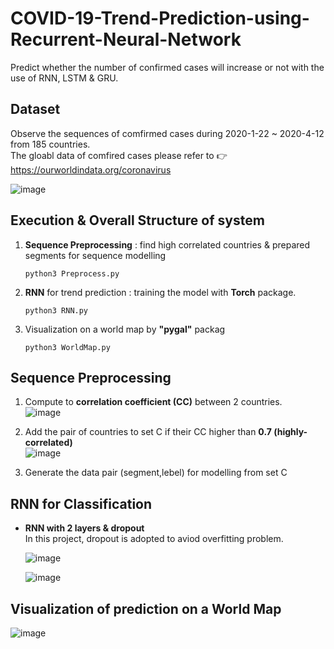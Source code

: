# COVID-19-Trend-Prediction-using-Recurrent-Neural-Network
Predict whether the number of confirmed cases will increase or not with the use of RNN, LSTM &amp; GRU.  

  
## Dataset  
Observe the sequences of comfirmed cases during 2020-1-22 ~ 2020-4-12 from 185 countries.  
The gloabl data of comfired cases please refer to :point_right: https://ourworldindata.org/coronavirus  

  ![image](https://user-images.githubusercontent.com/78803926/132695426-95a8f4cd-b9e2-40ea-bd24-66a3b5f4d9af.png)  
  
  
## Execution & Overall Structure of system  
 1. **Sequence Preprocessing** : find high correlated countries & prepared segments for sequence modelling  
    ```
    python3 Preprocess.py
    ```
 2. **RNN** for trend prediction : training the model with **Torch** package.
     ```
    python3 RNN.py
    ```    
 3. Visualization on a world map by **"pygal"** packag  
    ```
    python3 WorldMap.py
    ```   
    
    
     
## Sequence Preprocessing  
  1. Compute to **correlation coefficient (CC)** between 2 countries.  
     ![image](https://user-images.githubusercontent.com/78803926/132826430-d0208042-35dc-497c-bde2-730d73fd9e42.png)
  
  2. Add the pair of countries to set C if their CC higher than **0.7 (highly-correlated)**  
     ![image](https://user-images.githubusercontent.com/78803926/132838262-b0dca023-09bb-46bb-859d-a272e4f362b7.png)

  4. Generate the data pair (segment,lebel) for modelling from set C  
    
    
    
## RNN for Classification  
 
  - **RNN with 2 layers & dropout**  
    In this project, dropout is adopted to aviod overfitting problem.  
    
    ![image](https://user-images.githubusercontent.com/78803926/132838592-0dd30435-9c5d-461d-8aaa-ffd64927c2df.png)  
      
    ![image](https://user-images.githubusercontent.com/78803926/132838897-fa345ff7-64c5-48f6-b665-75130e513138.png) 
      
      
## Visualization of prediction on a World Map  
![image](https://user-images.githubusercontent.com/78803926/132839458-6d5ea0f0-a40d-4f50-ac82-68ad6cc7efc9.png)



